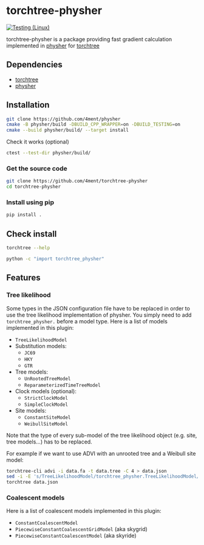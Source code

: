 # torchtree-physher

[![Testing (Linux)](https://github.com/4ment/torchtree-physher/actions/workflows/test_linux.yml/badge.svg)](https://github.com/4ment/torchtree-physher/actions/workflows/test_linux.yml)

torchtree-physher is a package providing fast gradient calculation implemented in [physher] for [torchtree]

## Dependencies
 - [torchtree]
 - [physher]

## Installation

```bash
git clone https://github.com/4ment/physher
cmake -B physher/build -DBUILD_CPP_WRAPPER=on -DBUILD_TESTING=on
cmake --build physher/build/ --target install
```

Check it works (optional)
```bash
ctest --test-dir physher/build/
```

### Get the source code
```bash
git clone https://github.com/4ment/torchtree-physher
cd torchtree-physher
```

### Install using pip
```bash
pip install .
```

## Check install

```bash
torchtree --help
```

```bash
python -c "import torchtree_physher"
```

## Features
### Tree likelihood
Some types in the JSON configuration file have to be replaced in order to use the tree likelihood implementation of physher. You simply need to add `torchtree_physher.` before a model type. Here is a list of models implemented in this plugin:

- `TreeLikelihoodModel`
- Substitution models:
  - `JC69`
  - `HKY`
  - `GTR`
- Tree models:
  - `UnRootedTreeModel`
  - `ReparameterizedTimeTreeModel`
- Clock models (optional):
  - `StrictClockModel`
  - `SimpleClockModel`
- Site models:
  - `ConstantSiteModel`
  - `WeibullSiteModel`

Note that the type of every sub-model of the tree likelihood object (e.g. site, tree models...) has to be replaced.

For example if we want to use ADVI with an unrooted tree and a Weibull site model:

```bash
torchtree-cli advi -i data.fa -t data.tree -C 4 > data.json
sed -i -E 's/TreeLikelihoodModel/torchtree_physher.TreeLikelihoodModel/; s/UnRootedTreeModel/torchtree_physher.UnRootedTreeModel/; s/WeibullSiteModel/torchtree_physher.WeibullSiteModel/' data.json
torchtree data.json
```

### Coalescent models
Here is a list of coalescent models implemented in this plugin:

- `ConstantCoalescentModel`
- `PiecewiseConstantCoalescentGridModel` (aka skygrid)
- `PiecewiseConstantCoalescentModel` (aka skyride)

[torchtree]: https://github.com/4ment/torchtree
[physher]: https://github.com/4ment/physher